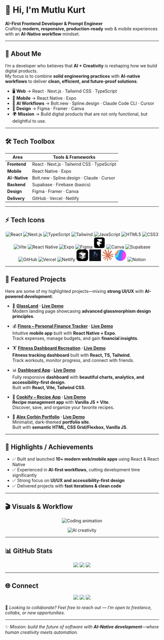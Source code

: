 # 👋 Hi, I'm Mutlu Kurt  

**AI-First Frontend Developer & Prompt Engineer**  
Crafting **modern, responsive, production-ready** web & mobile experiences with an **AI-Native workflow** mindset.  

---

## 🚀 About Me  

I’m a developer who believes that **AI + Creativity** is reshaping how we build digital products.  
My focus is to combine **solid engineering practices** with **AI-native workflows** to deliver **clean, efficient, and future-proof solutions**.  

- 🖥 **Web** → React · Next.js · Tailwind CSS · TypeScript  
- 📱 **Mobile** → React Native · Expo  
- 🤖 **AI Workflows** → Bolt.new · Spline.design · Claude Code CLI · Cursor  
- 🎨 **Design** → Figma · Framer · Canva  
- 🌍 **Mission** → Build digital products that are not only functional, but delightful to use.  

---

## 🛠️ Tech Toolbox  

| Area          | Tools & Frameworks |
|---------------|--------------------|
| **Frontend**  | React · Next.js · Tailwind CSS · TypeScript |
| **Mobile**    | React Native · Expo |
| **AI-Native** | Bolt.new · Spline.design · Claude · Cursor |
| **Backend**   | Supabase · Firebase (basics) |
| **Design**    | Figma · Framer · Canva |
| **Delivery**  | GitHub · Vercel · Netlify |

---

## ⚡ Tech Icons  

<p align="center">
  <!-- Core -->
  <img src="https://cdn.jsdelivr.net/gh/devicons/devicon/icons/react/react-original.svg" height="38" alt="React"/>
  <img src="https://cdn.jsdelivr.net/gh/devicons/devicon/icons/nextjs/nextjs-original.svg" height="38" alt="Next.js"/>
  <img src="https://cdn.jsdelivr.net/gh/devicons/devicon/icons/typescript/typescript-original.svg" height="38" alt="TypeScript"/>
  <img src="https://cdn.jsdelivr.net/gh/devicons/devicon/icons/tailwindcss/tailwindcss-original.svg" height="38" alt="Tailwind"/>
  <img src="https://cdn.jsdelivr.net/gh/devicons/devicon/icons/javascript/javascript-original.svg" height="38" alt="JavaScript"/>
  <img src="https://cdn.jsdelivr.net/gh/devicons/devicon/icons/html5/html5-original.svg" height="38" alt="HTML5"/>
  <img src="https://cdn.jsdelivr.net/gh/devicons/devicon/icons/css3/css3-original.svg" height="38" alt="CSS3"/>
  <img src="https://cdn.jsdelivr.net/gh/devicons/devicon/icons/vitejs/vitejs-original.svg" height="38" alt="Vite"/>

  <!-- Mobile -->
  <img src="https://cdn.jsdelivr.net/gh/devicons/devicon/icons/react/react-original.svg" height="38" alt="React Native"/>
  <img src="https://cdn.jsdelivr.net/gh/devicons/devicon/icons/expo/expo-original.svg" height="38" alt="Expo"/>

  <!-- Design -->
  <img src="https://cdn.jsdelivr.net/gh/devicons/devicon/icons/figma/figma-original.svg" height="38" alt="Figma"/>
  <img src="./docs/framer.webp" height="38" alt="Framer"/>
  <img src="https://cdn.jsdelivr.net/gh/devicons/devicon/icons/canva/canva-original.svg" height="38" alt="Canva"/>

  <!-- Infra -->
  <img src="https://cdn.jsdelivr.net/gh/devicons/devicon/icons/supabase/supabase-original.svg" height="38" alt="Supabase"/>
  <img src="https://cdn.jsdelivr.net/gh/devicons/devicon/icons/github/github-original.svg" height="38" alt="GitHub"/>
  <img src="https://cdn.jsdelivr.net/gh/devicons/devicon/icons/vercel/vercel-original.svg" height="38" alt="Vercel"/>
  <img src="https://cdn.jsdelivr.net/gh/devicons/devicon/icons/netlify/netlify-original.svg" height="38" alt="Netlify"/>

  <!-- AI / Workflow -->
  <img src="./docs/cursor.svg" height="38" alt="Cursor"/>
  <img src="./docs/boltnew.jpg" height="38" alt="Bolt.new"/>
  <img src="./docs/claude.svg" height="38" alt="Claude"/>
  <img src="./docs/spline.webp" height="38" alt="Spline.design"/>
  <img src="https://cdn.jsdelivr.net/gh/devicons/devicon/icons/notion/notion-original.svg" height="38" alt="Notion"/>
</p>

---

## 📂 Featured Projects  

Here are some of my highlighted projects—mixing **strong UI/UX** with **AI-powered development**:  

- 🌟 **[GlassLand](https://github.com/mutlukurt/GlassLand) · [Live Demo](https://glassmorphism-landin-n96v.bolt.host/)**  
   Modern landing page showcasing **advanced glassmorphism design principles**.  

- 💰 **[Finora – Personal Finance Tracker](https://github.com/mutlukurt/finora-personal-finance-tracker-mobile-app) · [Live Demo](https://finora-personal-fina-hwth.bolt.host/)**  
   Intuitive **mobile app** built with **React Native + Expo**.  
   Track expenses, manage budgets, and gain **financial insights**.  

- 🏋️ **[Fitness Dashboard Recreation](https://github.com/mutlukurt/fitness-dashboard-recreation) · [Live Demo](https://fitness-dashboard-re-ap5m.bolt.host/)**  
   **Fitness tracking dashboard** built with **React, TS, Tailwind**.  
   Track workouts, monitor progress, and connect with friends.  

- 📊 **[Dashboard App](https://github.com/mutlukurt/dashboard-app) · [Live Demo](https://mutlukurt.github.io/dashboard-app/)**  
   Fully responsive **dashboard** with **beautiful charts, analytics, and accessibility-first design**.  
   Built with **React, Vite, Tailwind CSS**.  

- 🍲 **[Cookify – Recipe App](https://github.com/mutlukurt/cookify-recipe-app) · [Live Demo](https://mutlukurt.github.io/cookify-recipe-app/)**  
   **Recipe management app** with **Vanilla JS + Vite**.  
   Discover, save, and organize your favorite recipes.  

- 🖤 **[Alex Corbin Portfolio](https://github.com/mutlukurt/alex-corbin-portfolio) · [Live Demo](https://mutlukurt.github.io/alex-corbin-portfolio/)**  
   Minimalist, dark-themed **portfolio site**.  
   Built with **semantic HTML, CSS Grid/Flexbox, Vanilla JS**.  

---

## 🌟 Highlights / Achievements  

- ✅ Built and launched **10+ modern web/mobile apps** using React & React Native  
- ✅ Experienced in **AI-first workflows**, cutting development time significantly  
- ✅ Strong focus on **UI/UX and accessibility-first design**  
- ✅ Delivered projects with **fast iterations & clean code**  

---

## 🎬 Visuals & Workflow  

<p align="center">
  <img src="https://media.giphy.com/media/OumCa12QC9CIvBe2c1/giphy.gif" width="450" alt="Coding animation"/>
</p>

<p align="center">
  <img src="https://media.giphy.com/media/l0MYOUI5XfRk0hXAA/giphy.gif" width="450" alt="AI creativity"/>
</p>

---

## 📊 GitHub Stats  

<p align="center">
  <img src="https://github-readme-stats.vercel.app/api?username=mutlukurt&show_icons=true&theme=radical" height="170"/>
  <img src="https://github-readme-streak-stats.herokuapp.com/?user=mutlukurt&theme=radical" height="170"/>
  <img src="https://github-readme-stats.vercel.app/api/top-langs/?username=mutlukurt&layout=compact&theme=radical" height="170"/>
</p>

---

## 🌐 Connect  

<p align="center">
  <a href="https://www.linkedin.com/in/mutlukurt"><img src="https://img.shields.io/badge/LinkedIn-0A66C2?style=for-the-badge&logo=linkedin&logoColor=white"/></a>
  <a href="https://twitter.com/mutlukurtio"><img src="https://img.shields.io/badge/Twitter-1DA1F2?style=for-the-badge&logo=twitter&logoColor=white"/></a>
  <a href="https://github.com/mutlukurt"><img src="https://img.shields.io/badge/GitHub-181717?style=for-the-badge&logo=github&logoColor=white"/></a>
</p>

💌 *Looking to collaborate? Feel free to reach out — I’m open to freelance, collabs, or new opportunities.*  

---

✨ *Mission: build the future of software with **AI-Native development**—where human creativity meets automation.*  

